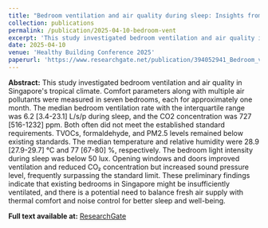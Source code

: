 ```yaml
---
title: "Bedroom ventilation and air quality during sleep: Insights from a pilot field study in Singapore"
collection: publications
permalink: /publication/2025-04-10-bedroom-vent
excerpt: 'This study investigated bedroom ventilation and air quality in Singapore's tropical climate. Comfort parameters along with multiple air pollutants were measured in seven bedrooms, each for approximately one month.'
date: 2025-04-10
venue: 'Healthy Building Conference 2025'
paperurl: 'https://www.researchgate.net/publication/394052941_Bedroom_ventilation_and_air_quality_during_sleep_Insights_from_a_pilot_field_study_in_Singapore'
--- 
```


**Abstract:** This study investigated bedroom ventilation and air quality in Singapore's tropical climate. Comfort parameters along with multiple air pollutants were measured in seven bedrooms, each for approximately one month. The median bedroom ventilation rate with the interquartile range was 6.2 [3.4-23.1] L/s/p during sleep, and the CO2 concentration was 727 [516-1232] ppm. Both often did not meet the established standard requirements. TVOCs, formaldehyde, and PM2.5 levels remained below existing standards. The median temperature and relative humidity were 28.9 [27.9-29.7] °C and 77 [67-80] %, respectively. The bedroom light intensity during sleep was below 50 lux. Opening windows and doors improved ventilation and reduced CO₂ concentration but increased sound pressure level, frequently surpassing the standard limit. These preliminary findings indicate that existing bedrooms in Singapore might be insufficiently ventilated, and there is a potential need to balance fresh air supply with thermal comfort and noise control for better sleep and well-being.

**Full text available at:** [ResearchGate](https://www.researchgate.net/publication/394052941_Bedroom_ventilation_and_air_quality_during_sleep_Insights_from_a_pilot_field_study_in_Singapore)

